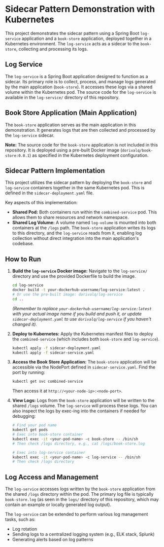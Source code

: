 # Sidecar Pattern Demonstration with Kubernetes

This project demonstrates the sidecar pattern using a Spring Boot `log-service` application and a `book-store` application, deployed together in a Kubernetes environment. The `log-service` acts as a sidecar to the `book-store`, collecting and processing its logs.

## Log Service

The `log-service` is a Spring Boot application designed to function as a sidecar. Its primary role is to collect, process, and manage logs generated by the main application (`book-store`). It accesses these logs via a shared volume within the Kubernetes pod. The source code for the `log-service` is available in the `log-service/` directory of this repository.

## Book Store Application (Main Application)

The `book-store` application serves as the main application in this demonstration. It generates logs that are then collected and processed by the `log-service` sidecar. 

**Note:** The source code for the `book-store` application is not included in this repository. It is deployed using a pre-built Docker image (`dorivalq/book-store:0.0.1`) as specified in the Kubernetes deployment configuration.

## Sidecar Pattern Implementation

This project utilizes the sidecar pattern by deploying the `book-store` and `log-service` containers together in the same Kubernetes pod. This is defined in the `sidecar-deployment.yaml` file.

Key aspects of this implementation:
*   **Shared Pod:** Both containers run within the `combined-service` pod. This allows them to share resources and network namespace.
*   **Shared Log Volume:** A volume named `log-volume` is mounted into both containers at the `/logs` path. The `book-store` application writes its logs to this directory, and the `log-service` reads from it, enabling log collection without direct integration into the main application's codebase.

## How to Run

1.  **Build the `log-service` Docker image:**
    Navigate to the `log-service/` directory and use the provided Dockerfile to build the image.
    ```bash
    cd log-service
    docker build -t your-dockerhub-username/log-service:latest . 
    # Or use the pre-built image: dorivalq/log-service
    cd ..
    ```
    *(Remember to replace `your-dockerhub-username/log-service:latest` with your actual image name if you build and push it, or update `sidecar-deployment.yaml` to use `dorivalq/log-service` if you haven't changed it).*

2.  **Deploy to Kubernetes:**
    Apply the Kubernetes manifest files to deploy the `combined-service` (which includes both `book-store` and `log-service`).
    ```bash
    kubectl apply -f sidecar-deployment.yaml
    kubectl apply -f sidecar-service.yaml
    ```

3.  **Access the Book Store Application:**
    The `book-store` application will be accessible via the NodePort defined in `sidecar-service.yaml`. Find the port by running:
    ```bash
    kubectl get svc combined-service
    ```
    Then access it at `http://<your-node-ip>:<node-port>`.

4.  **View Logs:**
    Logs from the `book-store` application will be written to the shared `/logs` volume. The `log-service` will process these logs. You can also inspect the logs by exec-ing into the containers if needed for debugging:
    ```bash
    # Find your pod name
    kubectl get pods
    # Exec into book-store container
    kubectl exec -it <your-pod-name> -c book-store -- /bin/sh 
    # Then check /logs directory, e.g., cat /logs/book-store.log

    # Exec into log-service container
    kubectl exec -it <your-pod-name> -c log-service -- /bin/sh
    # Then check /logs directory
    ```

## Log Access and Management

The `log-service` accesses logs written by the `book-store` application from the shared `/logs` directory within the pod. The primary log file is typically `book-store.log` (as seen in the `logs/` directory of this repository, which may contain an example or locally generated log output).

The `log-service` can be extended to perform various log management tasks, such as:
*   Log rotation
*   Sending logs to a centralized logging system (e.g., ELK stack, Splunk)
*   Generating alerts based on log patterns
